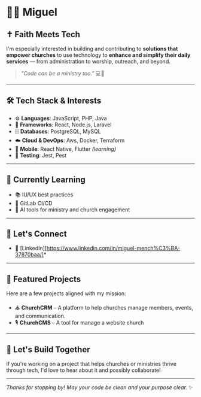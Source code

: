# 🙋‍♂️ Miguel

## ✝️ Faith Meets Tech

I'm especially interested in building and contributing to **solutions that empower churches** to use technology to **enhance and simplify their daily services** — from administration to worship, outreach, and beyond.

> _"Code can be a ministry too."_ 💻🙏

---

## 🛠️ Tech Stack & Interests

- ⚙️ **Languages**: JavaScript, PHP, Java
- 🧱 **Frameworks**: React, Node.js, Laravel
- 🗄️ **Databases**: PostgreSQL, MySQL
- ☁️ **Cloud & DevOps**: Aws, Docker, Terraform
- 📱 **Mobile**: React Native, Flutter *(learning)*
- 🧪 **Testing**: Jest, Pest

---

## 🌱 Currently Learning
- 📚 IU/UX best practices 
- 🧩 GitLab CI/CD
- 🧠 AI tools for ministry and church engagement
---

## 🤝 Let's Connect

- 💼 [LinkedIn][https://www.linkedin.com/in/miguel-mench%C3%BA-37870baa/]*

---

## 📢 Featured Projects

Here are a few projects aligned with my mission:

- ⛪ **ChurchCRM** – A platform to help churches manage members, events, and communication.
- 🎙️ **ChurchCMS** – A tool for manage a website church

---

## 🙌 Let's Build Together

If you're working on a project that helps churches or ministries thrive through tech, I'd love to hear about it and possibly collaborate!

---

_Thanks for stopping by! May your code be clean and your purpose clear._ ✨
